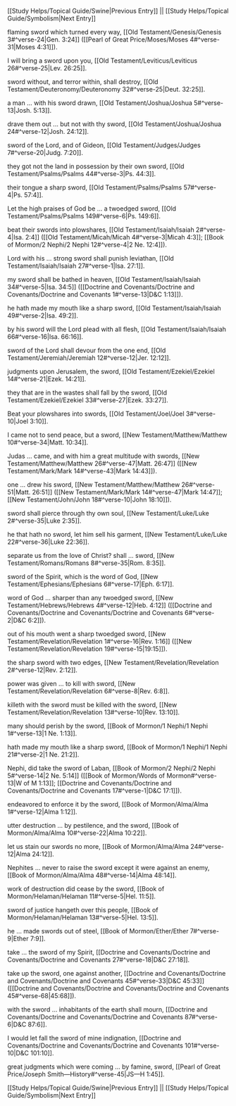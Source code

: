 [[Study Helps/Topical Guide/Swine|Previous Entry]]  ||  [[Study Helps/Topical Guide/Symbolism|Next Entry]]

 flaming sword which turned every way, [[Old Testament/Genesis/Genesis 3#^verse-24|Gen. 3:24]] ([[Pearl of Great Price/Moses/Moses 4#^verse-31|Moses 4:31]]).

 I will bring a sword upon you, [[Old Testament/Leviticus/Leviticus 26#^verse-25|Lev. 26:25]].

 sword without, and terror within, shall destroy, [[Old Testament/Deuteronomy/Deuteronomy 32#^verse-25|Deut. 32:25]].

 a man ... with his sword drawn, [[Old Testament/Joshua/Joshua 5#^verse-13|Josh. 5:13]].

 drave them out ... but not with thy sword, [[Old Testament/Joshua/Joshua 24#^verse-12|Josh. 24:12]].

 sword of the Lord, and of Gideon, [[Old Testament/Judges/Judges 7#^verse-20|Judg. 7:20]].

 they got not the land in possession by their own sword, [[Old Testament/Psalms/Psalms 44#^verse-3|Ps. 44:3]].

 their tongue a sharp sword, [[Old Testament/Psalms/Psalms 57#^verse-4|Ps. 57:4]].

 Let the high praises of God be ... a twoedged sword, [[Old Testament/Psalms/Psalms 149#^verse-6|Ps. 149:6]].

 beat their swords into plowshares, [[Old Testament/Isaiah/Isaiah 2#^verse-4|Isa. 2:4]] ([[Old Testament/Micah/Micah 4#^verse-3|Micah 4:3]]; [[Book of Mormon/2 Nephi/2 Nephi 12#^verse-4|2 Ne. 12:4]]).

 Lord with his ... strong sword shall punish leviathan, [[Old Testament/Isaiah/Isaiah 27#^verse-1|Isa. 27:1]].

 my sword shall be bathed in heaven, [[Old Testament/Isaiah/Isaiah 34#^verse-5|Isa. 34:5]] ([[Doctrine and Covenants/Doctrine and Covenants/Doctrine and Covenants 1#^verse-13|D&C 1:13]]).

 he hath made my mouth like a sharp sword, [[Old Testament/Isaiah/Isaiah 49#^verse-2|Isa. 49:2]].

 by his sword will the Lord plead with all flesh, [[Old Testament/Isaiah/Isaiah 66#^verse-16|Isa. 66:16]].

 sword of the Lord shall devour from the one end, [[Old Testament/Jeremiah/Jeremiah 12#^verse-12|Jer. 12:12]].

 judgments upon Jerusalem, the sword, [[Old Testament/Ezekiel/Ezekiel 14#^verse-21|Ezek. 14:21]].

 they that are in the wastes shall fall by the sword, [[Old Testament/Ezekiel/Ezekiel 33#^verse-27|Ezek. 33:27]].

 Beat your plowshares into swords, [[Old Testament/Joel/Joel 3#^verse-10|Joel 3:10]].

 I came not to send peace, but a sword, [[New Testament/Matthew/Matthew 10#^verse-34|Matt. 10:34]].

 Judas ... came, and with him a great multitude with swords, [[New Testament/Matthew/Matthew 26#^verse-47|Matt. 26:47]] ([[New Testament/Mark/Mark 14#^verse-43|Mark 14:43]]).

 one ... drew his sword, [[New Testament/Matthew/Matthew 26#^verse-51|Matt. 26:51]] ([[New Testament/Mark/Mark 14#^verse-47|Mark 14:47]]; [[New Testament/John/John 18#^verse-10|John 18:10]]).

 sword shall pierce through thy own soul, [[New Testament/Luke/Luke 2#^verse-35|Luke 2:35]].

 he that hath no sword, let him sell his garment, [[New Testament/Luke/Luke 22#^verse-36|Luke 22:36]].

 separate us from the love of Christ? shall ... sword, [[New Testament/Romans/Romans 8#^verse-35|Rom. 8:35]].

 sword of the Spirit, which is the word of God, [[New Testament/Ephesians/Ephesians 6#^verse-17|Eph. 6:17]].

 word of God ... sharper than any twoedged sword, [[New Testament/Hebrews/Hebrews 4#^verse-12|Heb. 4:12]] ([[Doctrine and Covenants/Doctrine and Covenants/Doctrine and Covenants 6#^verse-2|D&C 6:2]]).

 out of his mouth went a sharp twoedged sword, [[New Testament/Revelation/Revelation 1#^verse-16|Rev. 1:16]] ([[New Testament/Revelation/Revelation 19#^verse-15|19:15]]).

 the sharp sword with two edges, [[New Testament/Revelation/Revelation 2#^verse-12|Rev. 2:12]].

 power was given ... to kill with sword, [[New Testament/Revelation/Revelation 6#^verse-8|Rev. 6:8]].

 killeth with the sword must be killed with the sword, [[New Testament/Revelation/Revelation 13#^verse-10|Rev. 13:10]].

 many should perish by the sword, [[Book of Mormon/1 Nephi/1 Nephi 1#^verse-13|1 Ne. 1:13]].

 hath made my mouth like a sharp sword, [[Book of Mormon/1 Nephi/1 Nephi 21#^verse-2|1 Ne. 21:2]].

 Nephi, did take the sword of Laban, [[Book of Mormon/2 Nephi/2 Nephi 5#^verse-14|2 Ne. 5:14]] ([[Book of Mormon/Words of Mormon#^verse-13|W of M 1:13]]; [[Doctrine and Covenants/Doctrine and Covenants/Doctrine and Covenants 17#^verse-1|D&C 17:1]]).

 endeavored to enforce it by the sword, [[Book of Mormon/Alma/Alma 1#^verse-12|Alma 1:12]].

 utter destruction ... by pestilence, and the sword, [[Book of Mormon/Alma/Alma 10#^verse-22|Alma 10:22]].

 let us stain our swords no more, [[Book of Mormon/Alma/Alma 24#^verse-12|Alma 24:12]].

 Nephites ... never to raise the sword except it were against an enemy, [[Book of Mormon/Alma/Alma 48#^verse-14|Alma 48:14]].

 work of destruction did cease by the sword, [[Book of Mormon/Helaman/Helaman 11#^verse-5|Hel. 11:5]].

 sword of justice hangeth over this people, [[Book of Mormon/Helaman/Helaman 13#^verse-5|Hel. 13:5]].

 he ... made swords out of steel, [[Book of Mormon/Ether/Ether 7#^verse-9|Ether 7:9]].

 take ... the sword of my Spirit, [[Doctrine and Covenants/Doctrine and Covenants/Doctrine and Covenants 27#^verse-18|D&C 27:18]].

 take up the sword, one against another, [[Doctrine and Covenants/Doctrine and Covenants/Doctrine and Covenants 45#^verse-33|D&C 45:33]] ([[Doctrine and Covenants/Doctrine and Covenants/Doctrine and Covenants 45#^verse-68|45:68]]).

 with the sword ... inhabitants of the earth shall mourn, [[Doctrine and Covenants/Doctrine and Covenants/Doctrine and Covenants 87#^verse-6|D&C 87:6]].

 I would let fall the sword of mine indignation, [[Doctrine and Covenants/Doctrine and Covenants/Doctrine and Covenants 101#^verse-10|D&C 101:10]].

 great judgments which were coming ... by famine, sword, [[Pearl of Great Price/Joseph Smith—History#^verse-45|JS—H 1:45]].

[[Study Helps/Topical Guide/Swine|Previous Entry]]  ||  [[Study Helps/Topical Guide/Symbolism|Next Entry]]